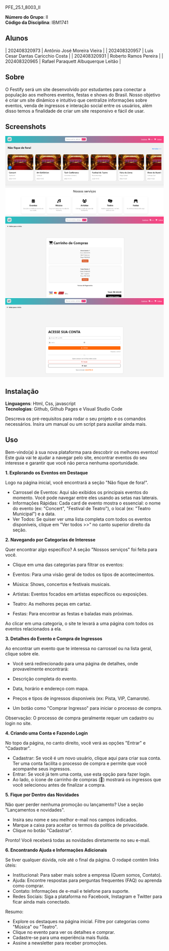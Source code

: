 PFE_25.1_8003_II
 

**Número do Grupo**: II <br>
**Código da Disciplina**: IBM1741 <br>

## Alunos

| 202408320973 |  Antônio José Moreira Vieira |
| 202408320957 |  Luis Cesar Dantas Caricchio Costa |
| 202408320931 |  Roberto Ramos Pereira |
| 202408320965 |  Rafael Paraquett Albuquerque Leitão |



## Sobre 

O Festify será um site desenvolvido por estudantes para conectar a população aos melhores eventos, festas e shows do Brasil. Nosso objetivo é criar um site dinâmico e intuitivo que centralize informações sobre eventos, venda de ingressos e interação social entre os usuários, além disso temos a finalidade de criar um site responsivo e fácil de usar.

## Screenshots

![Home do Festify](./docs/assets/site1.png)
![Página de Login](./docs/assets/site2.png)
![Carrinho](./docs/assets/site3.png)

## Instalação 

**Linguagens**: Html, Css, javascript<br>
**Tecnologias**: Github, Github Pages e Visual Studio Code<br>

Descreva os pré-requisitos para rodar o seu projeto e os comandos necessários.
Insira um manual ou um script para auxiliar ainda mais.

## Uso 

Bem-vindo(a) à sua nova plataforma para descobrir os melhores eventos! Este guia vai te ajudar a navegar pelo site, encontrar eventos do seu interesse e garantir que você não perca nenhuma oportunidade.

**1. Explorando os Eventos em Destaque**

Logo na página inicial, você encontrará a seção "Não fique de fora!".

- Carrossel de Eventos: Aqui são exibidos os principais eventos do momento. Você pode navegar entre eles usando as setas nas laterais.
- Informações Rápidas: Cada card de evento mostra o essencial: o nome do evento (ex: "Concert", "Festival de Teatro"), o local (ex: "Teatro Municipal") e a data.
- Ver Todos: Se quiser ver uma lista completa com todos os eventos disponíveis, clique em "Ver todos >>" no canto superior direito da seção.

**2. Navegando por Categorias de Interesse**

Quer encontrar algo específico? A seção "Nossos serviços" foi feita para você.

- Clique em uma das categorias para filtrar os eventos:

- Eventos: Para uma visão geral de todos os tipos de acontecimentos.

- Música: Shows, concertos e festivais musicais.

- Artistas: Eventos focados em artistas específicos ou exposições.

- Teatro: As melhores peças em cartaz.

- Festas: Para encontrar as festas e baladas mais próximas.

Ao clicar em uma categoria, o site te levará a uma página com todos os eventos relacionados a ela.

**3. Detalhes do Evento e Compra de Ingressos**

Ao encontrar um evento que te interessa no carrossel ou na lista geral, clique sobre ele.

- Você será redirecionado para uma página de detalhes, onde provavelmente encontrará:

- Descrição completa do evento.
- Data, horário e endereço com mapa.
- Preços e tipos de ingressos disponíveis (ex: Pista, VIP, Camarote).
- Um botão como "Comprar Ingresso" para iniciar o processo de compra.

Observação: O processo de compra geralmente requer um cadastro ou login no site.

**4. Criando uma Conta e Fazendo Login**

No topo da página, no canto direito, você verá as opções "Entrar" e "Cadastrar".

- Cadastrar: Se você é um novo usuário, clique aqui para criar sua conta. Ter uma conta facilita o processo de compra e permite que você acompanhe seus ingressos.
- Entrar: Se você já tem uma conta, use esta opção para fazer login.
- Ao lado, o ícone de carrinho de compras (🛒) mostrará os ingressos que você selecionou antes de finalizar a compra.

**5. Fique por Dentro das Novidades**

Não quer perder nenhuma promoção ou lançamento? Use a seção "Lançamentos e novidades".

- Insira seu nome e seu melhor e-mail nos campos indicados.
- Marque a caixa para aceitar os termos da política de privacidade.
- Clique no botão "Cadastrar".

Pronto! Você receberá todas as novidades diretamente no seu e-mail.

**6. Encontrando Ajuda e Informações Adicionais**

Se tiver qualquer dúvida, role até o final da página. O rodapé contém links úteis:

- Institucional: Para saber mais sobre a empresa (Quem somos, Contato).
- Ajuda: Encontre respostas para perguntas frequentes (FAQ) ou aprenda como comprar.
- Contato: Informações de e-mail e telefone para suporte.
- Redes Sociais: Siga a plataforma no Facebook, Instagram e Twitter para ficar ainda mais conectado.

Resumo:

- Explore os destaques na página inicial.
Filtre por categorias como "Música" ou "Teatro".
- Clique no evento para ver os detalhes e comprar.
- Cadastre-se para uma experiência mais fluida.
- Assine a newsletter para receber promoções.